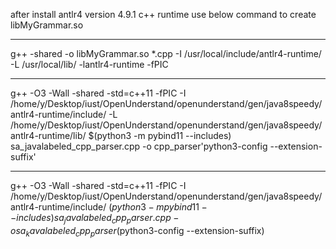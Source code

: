 after install antlr4 version 4.9.1 c++ runtime use below command to create libMyGrammar.so
***************************************
g++ -shared -o libMyGrammar.so *.cpp -I /usr/local/include/antlr4-runtime/ -L /usr/local/lib/ -lantlr4-runtime -fPIC
***********************************
g++ -O3 -Wall -shared -std=c++11 -fPIC -I /home/y/Desktop/iust/OpenUnderstand/openunderstand/gen/java8speedy/antlr4-runtime/include/ -L /home/y/Desktop/iust/OpenUnderstand/openunderstand/gen/java8speedy/antlr4-runtime/lib/ $(python3 -m pybind11 --includes) sa_javalabeled_cpp_parser.cpp -o cpp_parser'python3-config --extension-suffix'

*************************
g++ -O3 -Wall -shared -std=c++11 -fPIC -I /home/y/Desktop/iust/OpenUnderstand/openunderstand/gen/java8speedy/antlr4-runtime/include/  $(python3 -m pybind11 --includes) sa_javalabeled_cpp_parser.cpp -o sa_kavalabeled_cpp_parser$(python3-config --extension-suffix)

